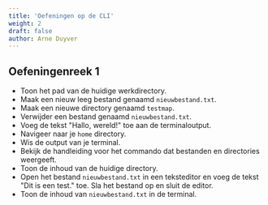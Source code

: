 ```yaml
---
title: 'Oefeningen op de CLI'
weight: 2
draft: false
author: Arne Duyver
---
```


## Oefeningenreek 1


- Toon het pad van de huidige werkdirectory.
- Maak een nieuw leeg bestand genaamd `nieuwbestand.txt`.
- Maak een nieuwe directory genaamd `testmap`.
- Verwijder een bestand genaamd `nieuwbestand.txt`.
- Voeg de tekst "Hallo, wereld!" toe aan de terminaloutput.
- Navigeer naar je `home` directory.
- Wis de output van je terminal.
- Bekijk de handleiding voor het commando dat bestanden en directories weergeeft.
- Toon de inhoud van de huidige directory.
- Open het bestand `nieuwbestand.txt` in een teksteditor en voeg de tekst "Dit is een test." toe. Sla het bestand op en sluit de editor.
- Toon de inhoud van `nieuwbestand.txt` in de terminal.